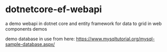 # dotnetcore-ef-webapi

a demo webapi in dotnet core and entity framework for data to grid in web components demos

demo database in use from here: https://www.mysqltutorial.org/mysql-sample-database.aspx/
